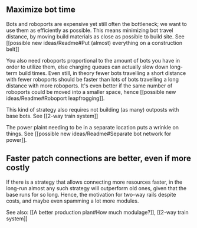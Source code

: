 ## Maximize bot time
Bots and roboports are expensive yet still often the bottleneck; we want to use them as efficiently as possible. This means minimizing bot travel distance, by moving build materials as close as possible to build site. See [[possible new ideas/Readme#Put (almost) everything on a construction belt]]

You also need roboports proportional to the amount of bots you have in order to utilize them, else charging queues can actually slow down long-term build times. Even still, in theory fewer bots travelling a short distance with fewer roboports should be faster than lots of bots travelling a long distance with more roboports. It's even better if the same number of roboports could be moved into a smaller space, hence [[possible new ideas/Readme#Roboport leapfrogging]].

This kind of strategy also requires not building (as many) outposts with base bots. See [[2-way train system]]

The power plaint needing to be in a separate location puts a wrinkle on things. See [[possible new ideas/Readme#Separate bot network for power]].

## Faster patch connections are better, even if more costly

If there is a strategy that allows connecting more resources faster, in the long-run almost any such strategy will outperform old ones, given that the base runs for so long.
Hence, the motivation for two-way rails despite costs, and maybe even spamming a lot more modules.

See also: [[A better production plan#How much modulage?]], [[2-way train system]]